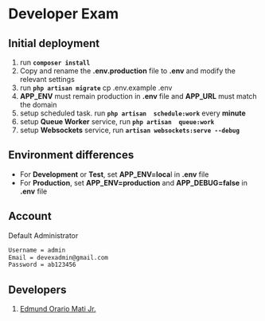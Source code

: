 # Developer Exam
## Initial deployment
1. run **`composer install`**
2. Copy and rename the **.env.production** file to **.env** and modify the relevant settings
3. run **`php artisan migrate`** cp .env.example .env
4. **APP_ENV** must remain production in **.env** file and **APP_URL** must match the domain
5. setup scheduled task. run **`php artisan  schedule:work`** every **minute**
6. setup **Queue Worker** service, run **`php artisan  queue:work`**
7. setup **Websockets** service, run **`artisan websockets:serve --debug`**

## Environment differences
- For **Development** or **Test**, set **APP_ENV=loca**l in **.env** file
- For **Production**, set **APP_ENV=production** and **APP_DEBUG=false** in **.env** file

## Account
Default Administrator

```sh
Username = admin
Email = devexadmin@gmail.com
Password = ab123456
```

## Developers

 1. [Edmund Orario Mati Jr.](https://github.com/ejvaux)
